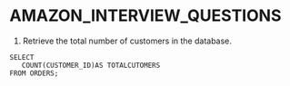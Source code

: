 # AMAZON_INTERVIEW_QUESTIONS
1. Retrieve the total number of customers in the database.
 ```sql– paste your code here
SELECT 
	COUNT(CUSTOMER_ID)AS TOTALCUTOMERS
FROM ORDERS;

 ```
